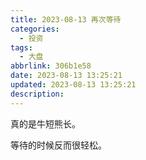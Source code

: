 ```yaml
---
title: 2023-08-13 再次等待
categories:
  - 投资
tags:
  - 大盘
abbrlink: 306b1e58
date: 2023-08-13 13:25:21
updated: 2023-08-13 13:25:21
description:
---
```

真的是牛短熊长。

等待的时候反而很轻松。
